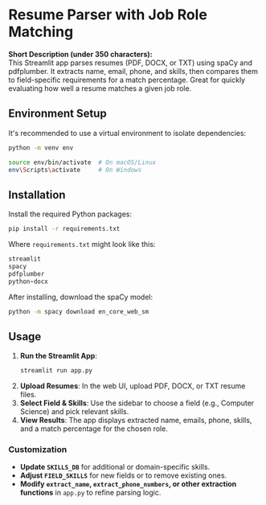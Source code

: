 # Resume Parser with Job Role Matching

**Short Description (under 350 characters):**  
This Streamlit app parses resumes (PDF, DOCX, or TXT) using spaCy and pdfplumber. It extracts name, email, phone, and skills, then compares them to field-specific requirements for a match percentage. Great for quickly evaluating how well a resume matches a given job role.

## Environment Setup

It's recommended to use a virtual environment to isolate dependencies:

```bash
python -m venv env
```
```bash
source env/bin/activate  # On macOS/Linux
env\Scripts\activate     # On Windows
```
## Installation

Install the required Python packages:

```bash
pip install -r requirements.txt
```

Where `requirements.txt` might look like this:

```ruby
streamlit
spacy
pdfplumber
python-docx
```
After installing, download the spaCy model:

```bash
python -m spacy download en_core_web_sm
```

## Usage

1. **Run the Streamlit App**:
   ```bash
   streamlit run app.py
   ```
2. **Upload Resumes**: In the web UI, upload PDF, DOCX, or TXT resume files.
3. **Select Field & Skills**: Use the sidebar to choose a field (e.g., Computer Science) and pick relevant skills.
4. **View Results**: The app displays extracted name, emails, phone, skills, and a match percentage for the chosen role.

### Customization
- **Update `SKILLS_DB`** for additional or domain-specific skills.
- **Adjust `FIELD_SKILLS`** for new fields or to remove existing ones.
- **Modify `extract_name`, `extract_phone_numbers`, or other extraction functions** in `app.py` to refine parsing logic.
